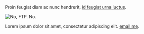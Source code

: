 Proin feugiat diam ac nunc hendrerit, [id feugiat urna luctus][link].

![No, FTP. No.](/images/cases/company/image-castle.jpg)

Lorem ipsum dolor sit amet, consectetur adipiscing elit. [email me][email].

[link]: http://company.com/ "Lorem ipsum dolor sit amet, consectetur adipiscing elit"
[email]: mailto:olar@charlescabral.com